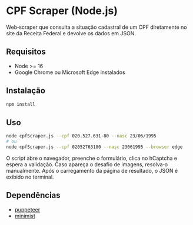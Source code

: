 # CPF Scraper (Node.js)

Web‑scraper que consulta a situação cadastral de um CPF diretamente
no site da Receita Federal e devolve os dados em JSON.

## Requisitos

* Node >= 16  
* Google Chrome ou Microsoft Edge instalados

## Instalação

```bash
npm install
```

## Uso

```bash
node cpfScraper.js --cpf 020.527.631-80 --nasc 23/06/1995
# ou
node cpfScraper.js --cpf 02052763180 --nasc 23061995 --browser edge
```

O script abre o navegador, preenche o formulário, clica no hCaptcha
e espera a validação. Caso apareça o desafio de imagens, resolva‑o
manualmente. Após o carregamento da página de resultado, o JSON é
exibido no terminal.

## Dependências

* [puppeteer](https://github.com/puppeteer/puppeteer)  
* [minimist](https://github.com/minimistjs/minimist)
